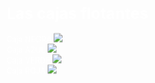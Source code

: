 <!DOCTYPE html>
<html>
<head lang="es-ES">
<title> PRÁCTICA </title>
<style>
body {
  color:white;
  }
  
h1 {
     color:black;
     text-align:center; 
     }

div {
     width:200px;
     height:100px; 
     padding:30px; 
     text-align:center;
     border-radius:40px;
     }
  
 #cajaNegra { 
     background-color:black;
	 float:left;
	 }
	
#cajaAzul {
     background-color:blue;
	 float:right;
	 }
	
#cajaVerde {
     background-color:green;
	 float:left;
	 }
	
#cajaRoja { 
     background-color:red;
	 float:right;
	 }
	 
img{
	width:100px;
     height:100px; 
	 border-radius:40px;
}

</style>
</head>
<body>
<h1> Las cajas flotantes  </h1>
<div id="cajaNegra"> Caja NEGRA <img src="https://upload.wikimedia.org/wikipedia/commons/thumb/f/ff/Anas_platyrhynchos_qtl1.jpg/1200px-Anas_platyrhynchos_qtl1.jpg"> </div>
<div id="cajaAzul"> Caja AZUL <img src="https://static.wikia.nocookie.net/adoptme/images/e/eb/Goose_teaser.png/revision/latest?cb=20230329150821"> </div>
<div id="cajaVerde"> Caja VERDE <img src="https://upload.wikimedia.org/wikipedia/commons/thumb/f/ff/Anas_platyrhynchos_qtl1.jpg/1200px-Anas_platyrhynchos_qtl1.jpg"> </div> 
<div id="cajaRoja"> Caja ROJA <img src="https://upload.wikimedia.org/wikipedia/commons/thumb/f/ff/Anas_platyrhynchos_qtl1.jpg/1200px-Anas_platyrhynchos_qtl1.jpg"> </div>
 
</body>
</html>
